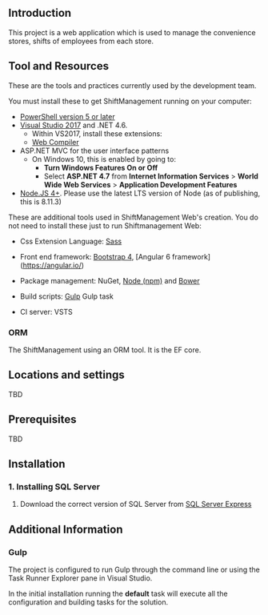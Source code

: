 ## Introduction
This project is a web application which is used to manage the convenience stores, shifts of employees from each store.

## Tool and Resources
These are the tools and practices currently used by the development team.

You must install these to get ShiftManagement running on your computer:

* [PowerShell version 5 or later](https://www.microsoft.com/en-us/download/details.aspx?id=50395)
* [Visual Studio 2017](https://www.visualstudio.com/downloads/) and .NET 4.6.
  * Within VS2017, install these extensions:
  * [Web Compiler](https://marketplace.visualstudio.com/items?itemName=MadsKristensen.WebCompiler)
* ASP.NET MVC for the user interface patterns
  * On Windows 10, this is enabled by going to:
    * **Turn Windows Features On or Off**
    * Select **ASP.NET 4.7** from **Internet Information Services** > **World Wide Web Services** > **Application Development Features**
* [Node.JS 4+](https://nodejs.org/). Please use the latest LTS version of Node (as of publishing, this is 8.11.3)

These are additional tools used in ShiftManagement Web's creation. You do not need to install these just to run Shiftmanagement Web:

* Css Extension Language: [Sass](http://sass-lang.com/install)
* Front end framework: [Bootstrap 4](http://getbootstrap.com/), [Angular 6 framework] (https://angular.io/)
* Package management: NuGet, [Node (npm)](https://nodejs.org/) and [Bower](https://www.bower.io/)
* Build scripts: [Gulp](http://gulpjs.com/)
Gulp task

* CI server: VSTS 

### ORM
The ShiftManagement using an ORM tool. It is the EF core. 


## Locations and settings

TBD

## Prerequisites
TBD

## Installation

### 1. Installing SQL Server 

1. Download the correct version of SQL Server from 
[SQL Server Express](https://www.microsoft.com/en-us/sql-server/sql-server-editions-express)


## Additional Information

### Gulp

The project is configured to run Gulp through the command line or using the Task Runner Explorer pane in Visual Studio. 

In the initial installation running the **default** task will execute all the configuration and building tasks for the solution. 

